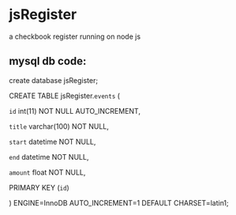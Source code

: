 # jsRegister
a checkbook register running on node js

## mysql db code:

create database jsRegister;

CREATE TABLE jsRegister.`events` (

`id` int(11) NOT NULL AUTO_INCREMENT,

`title` varchar(100) NOT NULL,

`start` datetime NOT NULL,

`end` datetime NOT NULL,

`amount` float NOT NULL,

PRIMARY KEY (`id`)

) ENGINE=InnoDB AUTO_INCREMENT=1 DEFAULT CHARSET=latin1;
